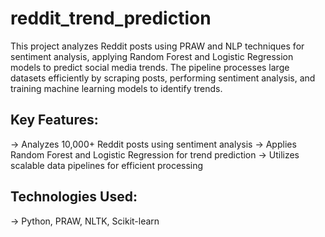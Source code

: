 # reddit_trend_prediction
This project analyzes Reddit posts using PRAW and NLP techniques for sentiment analysis, applying Random Forest and Logistic Regression models to predict social media trends. The pipeline processes large datasets efficiently by scraping posts, performing sentiment analysis, and training machine learning models to identify trends.

<h2>Key Features:</h2>
-> Analyzes 10,000+ Reddit posts using sentiment analysis
-> Applies Random Forest and Logistic Regression for trend prediction
-> Utilizes scalable data pipelines for efficient processing

<h2>Technologies Used:</h2>
-> Python, PRAW, NLTK, Scikit-learn
